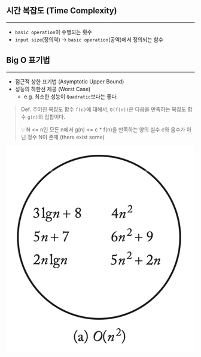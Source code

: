 ## 시간 복잡도 (Time Complexity)

---

- `basic operation`이 수행되는 횟수
- `input size`(정의역) → `basic operation`(공역)에서 정의되는 함수

## Big O 표기법

---

- 점근적 상한 표기법 (Asymptotic Upper Bound)
- 성능의 하한선 제공 (Worst Case)
  - e.g. 최소한 성능이 `Quadratic`보다는 좋다.

> Def.
> 주어진 복잡도 함수 `f(n)`에 대해서, `O(f(n))`은 다음을 만족하는 복잡도 함수 `g(n)`의 집합이다.
>
> <aside>
> 💡 N <= n인 모든 n에서 g(n) <= c * f(n)을 만족하는 양의 실수 c와 음수가 아닌 정수 N이 존재 (there exist some)
>
> </aside>

![BigO](../image/BigO.png)
